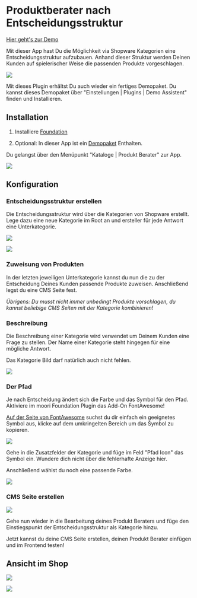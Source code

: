 # Produktberater nach Entscheidungsstruktur

[Hier geht's zur Demo](https://demo.moori.net/Produkt-Berater-Demo/)

Mit dieser App hast Du die Möglichkeit via Shopware Kategorien eine Entscheidungsstruktur
aufzubauen. Anhand dieser Struktur werden Deinen Kunden auf spielerischer Weise die
passenden Produkte vorgeschlagen.

![](images/storefront-01.jpg)

Mit dieses Plugin erhältst Du auch wieder ein fertiges Demopaket.
Du kannst dieses Demopaket über "Einstellungen | Plugins | Demo Assistent" finden
und Installieren.

## Installation

1.  Installiere
    [Foundation](../MoorlFoundation/index.md)

2.  Optional: In dieser App ist ein
    [Demopaket](../MoorlFoundation/demo-assistant.md)
    Enthalten.

Du gelangst über den Menüpunkt "Kataloge | Produkt Berater" zur App.

![](images/admin-01.jpg)

## Konfiguration

### Entscheidungsstruktur erstellen

Die Entscheidungsstruktur wird über die Kategorien von Shopware erstellt.
Lege dazu eine neue Kategorie im Root an und ersteller für jede Antwort eine
Unterkategorie.

![](images/admin-02.jpg)

![](images/admin-03.jpg)

### Zuweisung von Produkten

In der letzten jeweiligen Unterkategorie kannst du nun die zu der Entscheidung 
Deines Kunden passende Produkte zuweisen. Anschließend legst du eine CMS Seite
fest.

_Übrigens: Du musst nicht immer unbedingt Produkte vorschlagen, du kannst beliebige
CMS Seiten mit der Kategorie kombinieren!_

### Beschreibung

Die Beschreibung einer Kategorie wird verwendet um Deinem Kunden eine Frage zu
stellen. Der Name einer Kategorie steht hingegen für eine mögliche Antwort.

Das Kategorie Bild darf natürlich auch nicht fehlen.

![](images/admin-04.jpg)

### Der Pfad

Je nach Entscheidung ändert sich die Farbe und das Symbol für den Pfad. Aktiviere im
moori Foundation Plugin das Add-On FontAwesome!

[Auf der Seite von FontAwesome](https://fontawesome.com/v5.15/icons/water?style=solid)
suchst du dir einfach ein geeignetes Symbol aus, klicke auf dem umkringelten Bereich
um das Symbol zu kopieren.

![](images/admin-06.jpg)

Gehe in die Zusatzfelder der Kategorie und füge im Feld "Pfad Icon" das Symbol ein.
Wundere dich nicht über die fehlerhafte Anzeige hier.

Anschließend wählst du noch eine passende Farbe.

![](images/admin-05.jpg)

### CMS Seite erstellen

![](images/admin-07.jpg)

Gehe nun wieder in die Bearbeitung deines Produkt Beraters und füge den Einstiegspunkt der
Entscheidungsstruktur als Kategorie hinzu.

Jetzt kannst du deine CMS Seite erstellen, deinen Produkt Berater einfügen und im Frontend testen!

## Ansicht im Shop

![](images/storefront-02.jpg)

![](images/storefront-03.jpg)